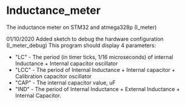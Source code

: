 # Inductance_meter
The inductance meter on STM32 and atmega328p (I_meter)

01/10/2020 Added sketch to debug the hardware configuration (I_meter_debug)
This program should display 4 parameters:
- "LC"  - The period (in timer ticks, 1/16 microseconds) of internal Inductance + Internal capacitor oscillator
- "LCC" - The period of Internal Inductance + Internal capacitor + Calibration capacitor oscillator
- "CAP" - The internal capacitor value, uF
- "IND" - The period of Internal Inductance + External Inductance + Internal Capacitor.

